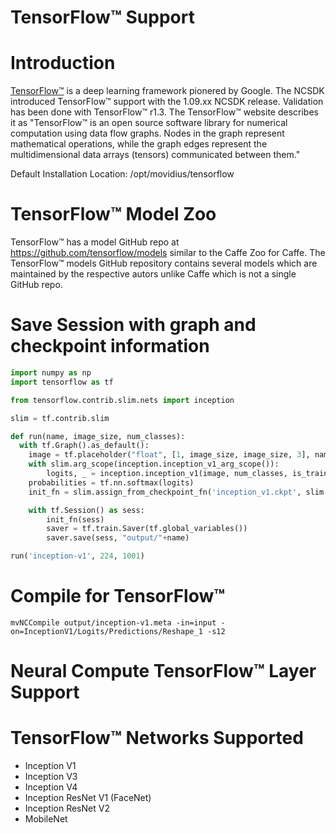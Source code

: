 # TensorFlow™ Support

# Introduction
[TensorFlow™](https://www.tensorflow.org/) is a deep learning framework pionered by Google. The NCSDK introduced TensorFlow™ support with the 1.09.xx NCSDK release.  Validation has been done with TensorFlow™ r1.3.  The TensorFlow™ website describes it as "TensorFlow™ is an open source software library for numerical computation using data flow graphs. Nodes in the graph represent mathematical operations, while the graph edges represent the multidimensional data arrays (tensors) communicated between them."

Default Installation Location: /opt/movidius/tensorflow

# TensorFlow™ Model Zoo
TensorFlow™ has a model GitHub repo at https://github.com/tensorflow/models similar to the Caffe Zoo for Caffe.  The TensorFlow™ models GitHub repository contains several models which are maintained by the respective autors unlike Caffe which is not a single GitHub repo.

# Save Session with graph and checkpoint information

```python
import numpy as np
import tensorflow as tf

from tensorflow.contrib.slim.nets import inception

slim = tf.contrib.slim

def run(name, image_size, num_classes):
  with tf.Graph().as_default():
    image = tf.placeholder("float", [1, image_size, image_size, 3], name="input")
    with slim.arg_scope(inception.inception_v1_arg_scope()):
        logits, _ = inception.inception_v1(image, num_classes, is_training=False, spatial_squeeze=False)
    probabilities = tf.nn.softmax(logits)
    init_fn = slim.assign_from_checkpoint_fn('inception_v1.ckpt', slim.get_model_variables('InceptionV1'))

    with tf.Session() as sess:
        init_fn(sess)
        saver = tf.train.Saver(tf.global_variables())
        saver.save(sess, "output/"+name)

run('inception-v1', 224, 1001)
```
# Compile for TensorFlow™

```
mvNCCompile output/inception-v1.meta -in=input -on=InceptionV1/Logits/Predictions/Reshape_1 -s12

```

# Neural Compute TensorFlow™ Layer Support

# TensorFlow™ Networks Supported
* Inception V1
* Inception V3
* Inception V4
* Inception ResNet V1 (FaceNet)
* Inception ResNet V2
* MobileNet


